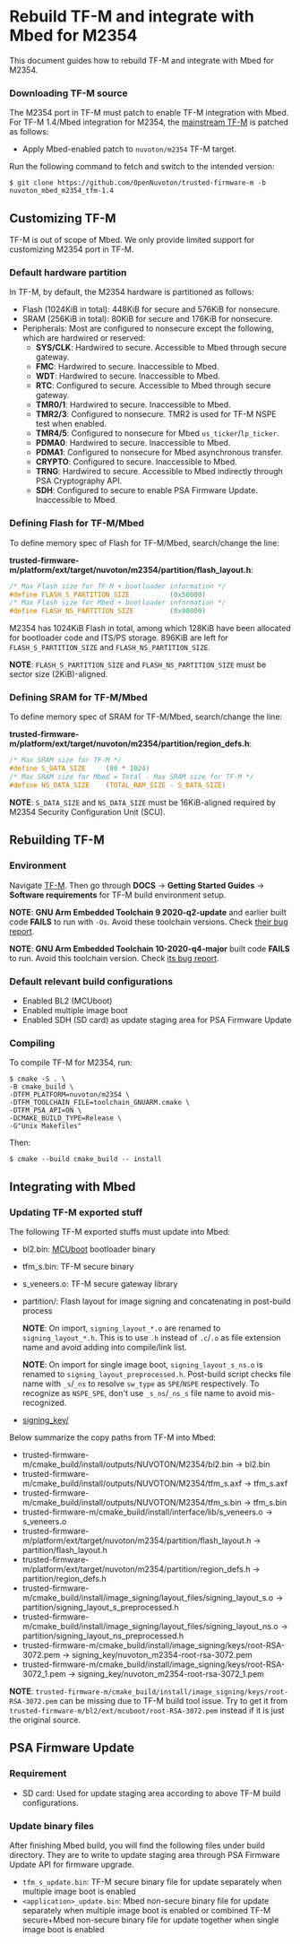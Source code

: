 # Rebuild TF-M and integrate with Mbed for M2354

This document guides how to rebuild TF-M and integrate with Mbed for M2354.

### Downloading TF-M source

The M2354 port in TF-M must patch to enable TF-M integration with Mbed.
For TF-M 1.4/Mbed integration for M2354, the [mainstream TF-M](https://git.trustedfirmware.org/TF-M/trusted-firmware-m.git) is patched as follows:
-   Apply Mbed-enabled patch to `nuvoton/m2354` TF-M target.

Run the following command to fetch and switch to the intended version:
```
$ git clone https://github.com/OpenNuvoton/trusted-firmware-m -b nuvoton_mbed_m2354_tfm-1.4
```

## Customizing TF-M

TF-M is out of scope of Mbed.
We only provide limited support for customizing M2354 port in TF-M.

### Default hardware partition

In TF-M, by default, the M2354 hardware is partitioned as follows:

- Flash (1024KiB in total): 448KiB for secure and 576KiB for nonsecure.
- SRAM (256KiB in total): 80KiB for secure and 176KiB for nonsecure.
- Peripherals: Most are configured to nonsecure except the following, which are hardwired or reserved:
    - **SYS/CLK**: Hardwired to secure. Accessible to Mbed through secure gateway.
    - **FMC**: Hardwired to secure. Inaccessible to Mbed.
    - **WDT**: Hardwired to secure. Inaccessible to Mbed.
    - **RTC**: Configured to secure. Accessible to Mbed through secure gateway.
    - **TMR0/1**: Hardwired to secure. Inaccessible to Mbed.
    - **TMR2/3**: Configured to nonsecure. TMR2 is used for TF-M NSPE test when enabled.
    - **TMR4/5**: Configured to nonsecure for Mbed `us_ticker`/`lp_ticker`.
    - **PDMA0**: Hardwired to secure. Inaccessible to Mbed.
    - **PDMA1**: Configured to nonsecure for Mbed asynchronous transfer.
    - **CRYPTO**: Configured to secure. Inaccessible to Mbed.
    - **TRNG**: Hardwired to secure. Accessible to Mbed indirectly through PSA Cryptography API.
    - **SDH**: Configured to secure to enable PSA Firmware Update. Inaccessible to Mbed.

### Defining Flash for TF-M/Mbed

To define memory spec of Flash for TF-M/Mbed, search/change the line:

**trusted-firmware-m/platform/ext/target/nuvoton/m2354/partition/flash_layout.h**:
```C
/* Max Flash size for TF-M + bootloader information */
#define FLASH_S_PARTITION_SIZE          (0x50000)
/* Max Flash size for Mbed + bootloader information */
#define FLASH_NS_PARTITION_SIZE         (0x90000)
```

M2354 has 1024KiB Flash in total, among which 128KiB have been allocated for bootloader code and ITS/PS storage.
896KiB are left for `FLASH_S_PARTITION_SIZE` and `FLASH_NS_PARTITION_SIZE`.

**NOTE**: `FLASH_S_PARTITION_SIZE` and `FLASH_NS_PARTITION_SIZE` must be sector size (2KiB)-aligned.

### Defining SRAM for TF-M/Mbed

To define memory spec of SRAM for TF-M/Mbed, search/change the line:

**trusted-firmware-m/platform/ext/target/nuvoton/m2354/partition/region_defs.h**:
```C
/* Max SRAM size for TF-M */
#define S_DATA_SIZE     (80 * 1024)
/* Max SRAM size for Mbed = Total - Max SRAM size for TF-M */
#define NS_DATA_SIZE    (TOTAL_RAM_SIZE - S_DATA_SIZE)
```

**NOTE**: `S_DATA_SIZE` and `NS_DATA_SIZE` must be 16KiB-aligned required by M2354 Security Configuration Unit (SCU).

## Rebuilding TF-M

### Environment

Navigate [TF-M](https://www.trustedfirmware.org/projects/tf-m/).
Then go through **DOCS** → **Getting Started Guides** → **Software requirements** for TF-M build environment setup.

**NOTE**: **GNU Arm Embedded Toolchain 9 2020-q2-update** and earlier built code **FAILS** to run with `-Os`. Avoid these toolchain versions. Check [their bug report](https://gcc.gnu.org/bugzilla/show_bug.cgi?id=95646).

**NOTE**: **GNU Arm Embedded Toolchain 10-2020-q4-major** built code **FAILS** to run. Avoid this toolchain version. Check [its bug report](https://gcc.gnu.org/bugzilla/show_bug.cgi?id=99157).

### Default relevant build configurations

-   Enabled BL2 (MCUboot)
-   Enabled multiple image boot
-   Enabled SDH (SD card) as update staging area for PSA Firmware Update

### Compiling

To compile TF-M for M2354, run:

```
$ cmake -S . \
-B cmake_build \
-DTFM_PLATFORM=nuvoton/m2354 \
-DTFM_TOOLCHAIN_FILE=toolchain_GNUARM.cmake \
-DTFM_PSA_API=ON \
-DCMAKE_BUILD_TYPE=Release \
-G"Unix Makefiles"
```

Then:

```
$ cmake --build cmake_build -- install
```

## Integrating with Mbed

### Updating TF-M exported stuff

The following TF-M exported stuffs must update into Mbed:

-   bl2.bin: [MCUboot](https://github.com/mcu-tools/mcuboot) bootloader binary

-   tfm_s.bin: TF-M secure binary

-   s_veneers.o: TF-M secure gateway library

-   partition/: Flash layout for image signing and concatenating in post-build process

    **NOTE**: On import, `signing_layout_*.o` are renamed to `signing_layout_*.h`.
    This is to use `.h` instead of `.c`/`.o` as file extension name and avoid adding into compile/link list.

    **NOTE**: On import for single image boot, `signing_layout_s_ns.o` is renamed to `signing_layout_preprocessed.h`.
    Post-build script checks file name with `_s`/`_ns` to resolve `sw_type` as `SPE`/`NSPE` respectively.
    To recognize as `NSPE_SPE`, don't use `_s_ns`/`_ns_s` file name to avoid mis-recognized.

-   [signing_key/](signing_key/nuvoton_m2354-root-rsa-3072.md)

Below summarize the copy paths from TF-M into Mbed:

-   trusted-firmware-m/cmake_build/install/outputs/NUVOTON/M2354/bl2.bin → bl2.bin
-   trusted-firmware-m/cmake_build/install/outputs/NUVOTON/M2354/tfm_s.axf → tfm_s.axf
-   trusted-firmware-m/cmake_build/install/outputs/NUVOTON/M2354/tfm_s.bin → tfm_s.bin
-   trusted-firmware-m/cmake_build/install/interface/lib/s_veneers.o → s_veneers.o
-   trusted-firmware-m/platform/ext/target/nuvoton/m2354/partition/flash_layout.h → partition/flash_layout.h
-   trusted-firmware-m/platform/ext/target/nuvoton/m2354/partition/region_defs.h → partition/region_defs.h
-   trusted-firmware-m/cmake_build/install/image_signing/layout_files/signing_layout_s.o → partition/signing_layout_s_preprocessed.h
-   trusted-firmware-m/cmake_build/install/image_signing/layout_files/signing_layout_ns.o → partition/signing_layout_ns_preprocessed.h
-   trusted-firmware-m/cmake_build/install/image_signing/keys/root-RSA-3072.pem → signing_key/nuvoton_m2354-root-rsa-3072.pem
-   trusted-firmware-m/cmake_build/install/image_signing/keys/root-RSA-3072_1.pem → signing_key/nuvoton_m2354-root-rsa-3072_1.pem

**NOTE**: `trusted-firmware-m/cmake_build/install/image_signing/keys/root-RSA-3072.pem` can be missing due to TF-M build tool issue.
Try to get it from `trusted-firmware-m/bl2/ext/mcuboot/root-RSA-3072.pem` instead if it is just the original source.

## PSA Firmware Update

### Requirement

-   SD card: Used for update staging area according to above TF-M build configurations.

### Update binary files

After finishing Mbed build, you will find the following files under build directory.
They are to write to update staging area through PSA Firmware Update API for firmware upgrade.

-   `tfm_s_update.bin`: TF-M secure binary file for update separately when multiple image boot is enabled
-   `<application>_update.bin`: Mbed non-secure binary file for update separately when multiple image boot is enabled or
    combined TF-M secure+Mbed non-secure binary file for update together when single image boot is enabled
